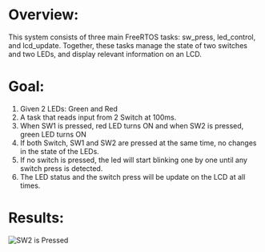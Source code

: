 # Overview:

This system consists of three main FreeRTOS tasks: sw_press, led_control, and lcd_update. Together, these tasks manage the state of two switches and two LEDs, and display relevant information on an LCD.

# Goal:

1. Given 2 LEDs: Green and Red
2. A task that reads input from 2 Switch at 100ms.
3. When SW1 is pressed, red LED turns ON and when SW2 is pressed, green LED turns ON
4. If both Switch, SW1 and SW2 are pressed at the same time, no changes in the state of the LEDs.
5. If no switch is pressed, the led will start blinking one by one until any switch press is detected.
6. The LED status and the switch press will be update on the LCD at all times.


# Results:
 ![SW2 is Pressed](EMotoRad_A/Docs/SW2.jpg)
